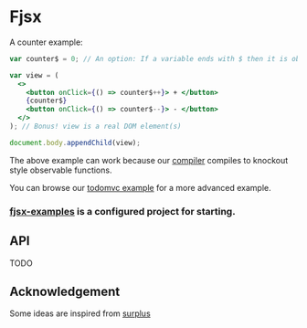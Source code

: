 # Fjsx

A counter example:

```jsx
var counter$ = 0; // An option: If a variable ends with $ then it is observable.

var view = (
  <>
    <button onClick={() => counter$++}> + </button>
    {counter$}
    <button onClick={() => counter$--}> - </button>
  </>
); // Bonus! view is a real DOM element(s)

document.body.appendChild(view);
```

The above example can work because our [compiler](./packages/babel-plugin-transform-fjsx-syntax) compiles to knockout style observable functions.

You can browse our [todomvc example](./packages/fjsx-examples/examples/todomvc-minimal-2) for a more advanced example.

### [fjsx-examples](./packages/fjsx-examples) is a configured project for starting.

## API

TODO

## Acknowledgement

Some ideas are inspired from [surplus](https://github.com/adamhaile/surplus)
